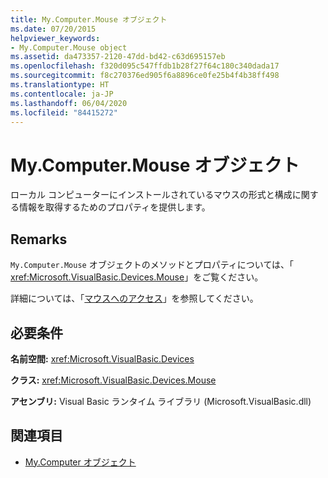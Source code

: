 ```yaml
---
title: My.Computer.Mouse オブジェクト
ms.date: 07/20/2015
helpviewer_keywords:
- My.Computer.Mouse object
ms.assetid: da473357-2120-47dd-bd42-c63d695157eb
ms.openlocfilehash: f320d095c547ffdb1b28f27f64c180c340dada17
ms.sourcegitcommit: f8c270376ed905f6a8896ce0fe25b4f4b38ff498
ms.translationtype: HT
ms.contentlocale: ja-JP
ms.lasthandoff: 06/04/2020
ms.locfileid: "84415272"
---
```

# <a name="mycomputermouse-object"></a>My.Computer.Mouse オブジェクト
ローカル コンピューターにインストールされているマウスの形式と構成に関する情報を取得するためのプロパティを提供します。  
  
## <a name="remarks"></a>Remarks  
 `My.Computer.Mouse` オブジェクトのメソッドとプロパティについては、「 <xref:Microsoft.VisualBasic.Devices.Mouse>」をご覧ください。  
  
 詳細については、「[マウスへのアクセス](../../developing-apps/programming/computer-resources/accessing-the-mouse.md)」を参照してください。  
  
## <a name="requirements"></a>必要条件  
 **名前空間:** <xref:Microsoft.VisualBasic.Devices>  
  
 **クラス:** <xref:Microsoft.VisualBasic.Devices.Mouse>  
  
 **アセンブリ:** Visual Basic ランタイム ライブラリ (Microsoft.VisualBasic.dll)  
  
## <a name="see-also"></a>関連項目

- [My.Computer オブジェクト](my-computer-object.md)
